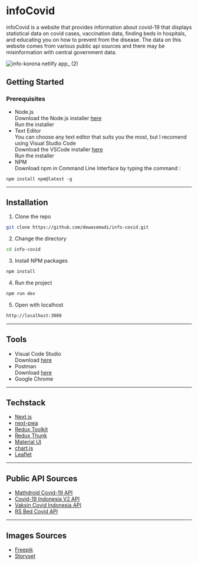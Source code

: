 # infoCovid

infoCovid is a website that provides information about covid-19 that displays statistical data on covid cases, vaccination data, finding beds in hospitals, and educating you on how to prevent from the disease. The data on this website comes from various public api sources and there may be misinformation with central government data.

![info-korona netlify app_ (2)](https://user-images.githubusercontent.com/66185022/137922009-acdea146-c6e8-4cc8-83f8-f1eb47868df8.png)

## Getting Started

### Prerequisites

- Node.js<br>
  Download the Node.js installer [here](https://nodejs.org/en/download/)<br>
  Run the installer
- Text Editor<br>
  You can choose any text editor that suits you the most, but I recomend using Visual Studio Code<br>
  Download the VSCode installer [here](https://code.visualstudio.com/download)<br>
  Run the installer
- NPM<br>
  Download npm in Command Line Interface by typing the command :<br>

```
npm install npm@latest -g
```

---

## Installation

1. Clone the repo

```bash
git clone https://github.com/dewasemadi/info-covid.git
```

2. Change the directory

```bash
cd info-covid
```

3. Install NPM packages

```bash
npm install
```

4. Run the project

```bash
npm run dev
```

5. Open with localhost

```bash
http://localhost:3000
```

---

## Tools

- Visual Code Studio<br>
  Download [here](https://code.visualstudio.com/download)
- Postman<br>
  Download [here](https://www.postman.com/downloads/)
- Google Chrome

---

## Techstack

- [Next.js](https://nextjs.org/)
- [next-pwa](https://www.npmjs.com/package/next-pwa)
- [Redux Toolkit](https://redux-toolkit.js.org/)
- [Redux Thunk](https://www.npmjs.com/package/redux-thunk)
- [Material UI](https://mui.com/)
- [chart.js](https://www.chartjs.org/)
- [Leaflet](https://leafletjs.com/)

---

## Public API Sources

- [Mathdroid Covid-19 API](https://github.com/mathdroid/covid-19-api)
- [Covid-19 Indonesia V2 API](https://github.com/Reynadi531/api-covid19-indonesia-v2)
- [Vaksin Covid Indonesia API](https://github.com/Reynadi531/vaksincovid19-api)
- [RS Bed Covid API](https://github.com/satyawikananda/rs-bed-covid-indo-api)

---

## Images Sources

- [Freepik](https://freepik.com/)
- [Storyset](https://storyset.com/)
